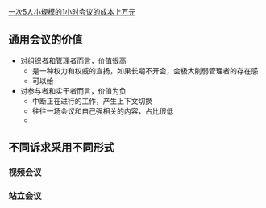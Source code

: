 [一次5人小规模的1小时会议的成本上万元](x-devonthink-item://84858D42-ECBC-4568-B0EC-81725193B58A)

## 通用会议的价值
- 对组织者和管理者而言，价值很高
	- 是一种权力和权威的宣扬，如果长期不开会，会极大削弱管理者的存在感
	- 可以给
- 对参与者和实干者而言，价值为负
	- 中断正在进行的工作，产生上下文切换
	- 往往一场会议和自己强相关的内容，占比很低
	- 
## 不同诉求采用不同形式
### 视频会议
### 站立会议
